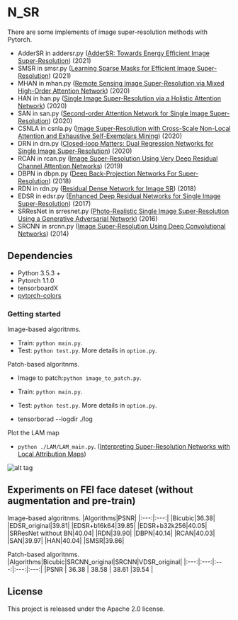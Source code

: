 <!--
 * @Author: wjm
 * @Date: 2020-06-23 18:35:52
 * @LastEditTime: 2021-04-26 17:17:40
 * @Description: file content
-->
# N_SR
 
There are some implements of image super-resolution methods with Pytorch.  <br>
* AdderSR in addersr.py ([AdderSR: Towards Energy Efficient Image Super-Resolution](https://arxiv.org/pdf/2009.08891.pdf)) (2021)
* SMSR in smsr.py ([Learning Sparse Masks for Efficient Image Super-Resolution](https://arxiv.org/pdf/2006.09603.pdf)) (2021)
* MHAN in mhan.py ([Remote Sensing Image Super-Resolution via Mixed High-Order Attention Network](https://ieeexplore.ieee.org/document/9151234/)) (2020)
* HAN in han.py ([Single Image Super-Resolution via a Holistic Attention Network](https://arxiv.org/pdf/2008.08767.pdf)) (2020)
* SAN in san.py ([Second-order Attention Network for Single Image Super-Resolution](http://openaccess.thecvf.com/content_CVPR_2019/papers/Dai_Second-Order_Attention_Network_for_Single_Image_Super-Resolution_CVPR_2019_paper.pdf)) (2020)
* CSNLA in csnla.py ([Image Super-Resolution with Cross-Scale Non-Local Attention and Exhaustive Self-Exemplars Mining](https://arxiv.org/abs/2006.01424)) (2020)
* DRN in drn.py ([Closed-loop Matters: Dual Regression Networks for Single Image Super-Resolution](https://arxiv.org/pdf/2003.07018.pdf)) (2020)
* RCAN in rcan.py ([Image Super-Resolution Using Very Deep Residual Channel Attention Networks](http://openaccess.thecvf.com/content_ECCV_2018/papers/Yulun_Zhang_Image_Super-Resolution_Using_ECCV_2018_paper.pdf)) (2019)
* DBPN in dbpn.py ([Deep Back-Projection Networks For Super-Resolution](https://arxiv.org/abs/1904.05677)) (2018)
* RDN in rdn.py ([Residual Dense Network for Image SR](https://arxiv.org/pdf/1802.08797v2.pdf)) (2018)
* EDSR in edsr.py ([Enhanced Deep Residual Networks for Single Image Super-Resolution](https://arxiv.org/abs/1707.02921)) (2017)
* SRResNet in srresnet.py ([Photo-Realistic Single Image Super-Resolution Using a Generative Adversarial Network](https://arxiv.org/abs/1609.04802)) (2016)
* SRCNN in srcnn.py ([Image Super-Resolution Using Deep Convolutional Networks](https://arxiv.org/abs/1501.00092)) (2014)

## Dependencies
* Python 3.5.3 +
* Pytorch 1.1.0
* tensorboardX
* [pytorch-colors](https://github.com/jorge-pessoa/pytorch-colors)

### Getting started
Image-based algoritnms.
* Train: `python main.py`. </br>
* Test: `python test.py`. More details in `option.py`.</br>

Patch-based algoritnms.
* Image to patch:`python image_to_patch.py`. </br>
* Train: `python main.py`. </br>
* Test: `python test.py`. More details in `option.py`.</br>

* tensorborad --logdir ./log </br>

Plot the LAM map
* `python ./LAM/LAM_main.py`. ([Interpreting Super-Resolution Networks with Local Attribution Maps](https://arxiv.org/abs/2011.11036))</br>

![alt tag](log.png?raw=true "Title")

## Experiments on FEI face dateset (without augmentation and pre-train)
Image-based algoritnms.
|Algorithms|PSNR|
|:---:|:---:|
|Bicubic|36.38| 
|EDSR_original|39.81| 
|EDSR+b16k64|39.85|
|EDSR+b32k256|40.05|
|SRResNet without BN|40.04| 
|RDN|39.90| 
|DBPN|40.14|
|RCAN|40.03|
|SAN|39.97|
|HAN|40.04|
|SMSR|39.86|

Patch-based algoritnms.
|Algorithms|Bicubic|SRCNN_original|SRCNN|VDSR_original|
|:---:|:---:|:---:|:---:|:---:|
|PSNR | 36.38 | 38.58 | 38.61 |39.54 |


## License
This project is released under the Apache 2.0 license.